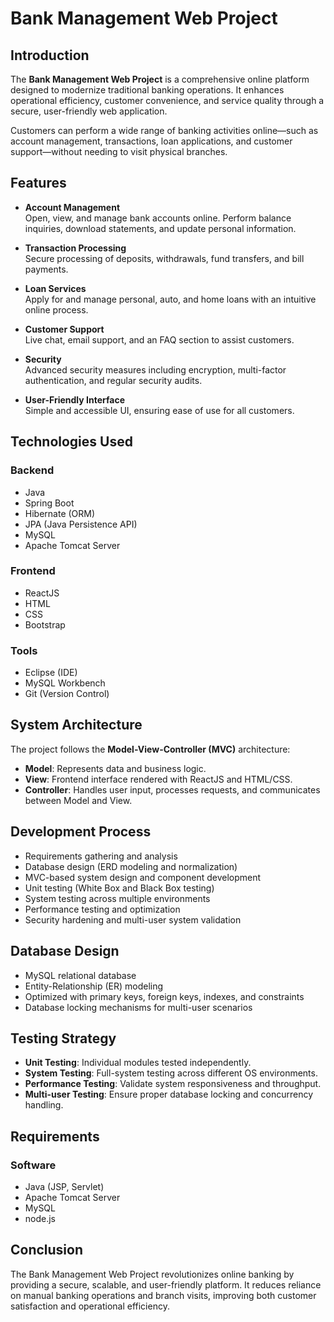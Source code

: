 # Bank Management Web Project

## Introduction

The **Bank Management Web Project** is a comprehensive online platform designed to modernize traditional banking operations. It enhances operational efficiency, customer convenience, and service quality through a secure, user-friendly web application.

Customers can perform a wide range of banking activities online—such as account management, transactions, loan applications, and customer support—without needing to visit physical branches.

## Features

- **Account Management**  
  Open, view, and manage bank accounts online. Perform balance inquiries, download statements, and update personal information.

- **Transaction Processing**  
  Secure processing of deposits, withdrawals, fund transfers, and bill payments.

- **Loan Services**  
  Apply for and manage personal, auto, and home loans with an intuitive online process.

- **Customer Support**  
  Live chat, email support, and an FAQ section to assist customers.

- **Security**  
  Advanced security measures including encryption, multi-factor authentication, and regular security audits.

- **User-Friendly Interface**  
  Simple and accessible UI, ensuring ease of use for all customers.

## Technologies Used

### Backend

- Java
- Spring Boot
- Hibernate (ORM)
- JPA (Java Persistence API)
- MySQL
- Apache Tomcat Server

### Frontend

- ReactJS
- HTML
- CSS
- Bootstrap

### Tools

- Eclipse (IDE)
- MySQL Workbench
- Git (Version Control)

## System Architecture

The project follows the **Model-View-Controller (MVC)** architecture:

- **Model**: Represents data and business logic.
- **View**: Frontend interface rendered with ReactJS and HTML/CSS.
- **Controller**: Handles user input, processes requests, and communicates between Model and View.

## Development Process

- Requirements gathering and analysis
- Database design (ERD modeling and normalization)
- MVC-based system design and component development
- Unit testing (White Box and Black Box testing)
- System testing across multiple environments
- Performance testing and optimization
- Security hardening and multi-user system validation

## Database Design

- MySQL relational database
- Entity-Relationship (ER) modeling
- Optimized with primary keys, foreign keys, indexes, and constraints
- Database locking mechanisms for multi-user scenarios

## Testing Strategy

- **Unit Testing**: Individual modules tested independently.
- **System Testing**: Full-system testing across different OS environments.
- **Performance Testing**: Validate system responsiveness and throughput.
- **Multi-user Testing**: Ensure proper database locking and concurrency handling.

## Requirements

### Software

- Java (JSP, Servlet)
- Apache Tomcat Server
- MySQL
- node.js

## Conclusion

The Bank Management Web Project revolutionizes online banking by providing a secure, scalable, and user-friendly platform. It reduces reliance on manual banking operations and branch visits, improving both customer satisfaction and operational efficiency.


